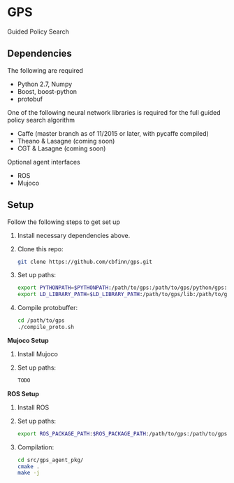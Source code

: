 GPS
======
Guided Policy Search

## Dependencies
The following are required
* Python 2.7, Numpy
* Boost, boost-python
* protobuf

One of the following neural network libraries is required for the full guided policy search algorithm
* Caffe (master branch as of 11/2015 or later, with pycaffe compiled)
* Theano & Lasagne (coming soon)
* CGT & Lasagne (coming soon)

Optional agent interfaces
* ROS
* Mujoco

## Setup
Follow the following steps to get set up

1. Install necessary dependencies above.

2. Clone this repo:
    ```sh
    git clone https://github.com/cbfinn/gps.git
    ```
3. Set up paths:
    ```sh
    export PYTHONPATH=$PYTHONPATH:/path/to/gps:/path/to/gps/python/gps:/path/to/gps/lib:/path/to/gps/python/gps/algorithm/policy_opt
    export LD_LIBRARY_PATH=$LD_LIBRARY_PATH:/path/to/gps/lib:/path/to/gps/build/lib
    ```
4. Compile protobuffer:
    ```sh
    cd /path/to/gps
    ./compile_proto.sh
    ```

**Mujoco Setup**

1. Install Mujoco

2. Set up paths:
    ```sh
    TODO
    ```


**ROS Setup**

1. Install ROS

2. Set up paths:
    ```sh
    export ROS_PACKAGE_PATH:$ROS_PACKAGE_PATH:/path/to/gps:/path/to/gps/src/gps_agent_pkg
    ```
3. Compilation:
    ```sh
    cd src/gps_agent_pkg/
    cmake .
    make -j
    ```
